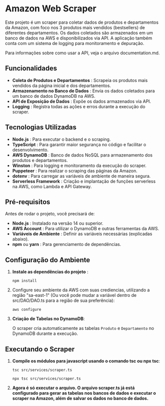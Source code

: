 # Amazon Web Scraper

Este projeto é um scraper para coletar dados de produtos e departamentos da Amazon, com foco nos 3 produtos mais vendidos (bestsellers) de diferentes departamentos. Os dados coletados são armazenados em um banco de dados na AWS e disponibilizados via API. A aplicação também conta com um sistema de logging para monitoramento e depuração.

Para informações sobre como usar a API, veja o arquivo documentation.md.

## Funcionalidades

* **Coleta de Produtos e Departamentos** : Scrapeia os produtos mais vendidos da página inicial e dos departamentos.
* **Armazenamento no Banco de Dados** : Envia os dados coletados para um banco de dados DynamoDB na AWS.
* **API de Exposição de Dados** : Expõe os dados armazenados via API.
* **Logging** : Registra todas as ações e erros durante a execução do scraper.

## Tecnologias Utilizadas

* **Node.js** : Para executar o backend e o scraping.
* **TypeScript** : Para garantir maior segurança no código e facilitar o desenvolvimento.
* **AWS DynamoDB** : Banco de dados NoSQL para armazenamento dos produtos e departamentos.
* **Winston** : Para logging e monitoramento da execução do scraper.
* **Puppeteer** : Para realizar o scraping das páginas da Amazon.
* **dotenv** : Para carregar as variáveis de ambiente de maneira segura.
* **Serverless Framework** : Criação e implantação de funções serverless na AWS, como Lambda e API Gateway.

## Pré-requisitos

Antes de rodar o projeto, você precisará de:

* **Node.js** : Instalado na versão 14 ou superior.
* **AWS Account** : Para utilizar o DynamoDB e outras ferramentas da AWS.
* **Variáveis de Ambiente** : Definir as variáveis necessárias (explicadas abaixo).
* **npm** ou  **yarn** : Para gerenciamento de dependências.

## Configuração do Ambiente

1. **Instale as dependências do projeto** :

   ```
   npm install
   ```
2. Configure seu ambiente da AWS com suas crediencias, utilizando a região "sa-east-1" (Ou você pode mudar a variável dentro de src/DAO/DAO.ts para a região de sua preferência):

   ```
   aws configure
   ```
3. **Criação de Tabelas no DynamoDB**:

   O scraper cria automaticamente as tabelas `Produto` e `Departamento` no DynamoDB durante a execução.

## Executando o Scraper

1. **Compile os módulos para javascript usando o comando tsc ou npx tsc**:
   ```
   tsc src/services/scraper.ts
   ```

   ```
   npx tsc src/services/scraper.ts
   ```

2. **Agora é só executar o arquivo. O arquivo scraper.ts já está configurado para gerar as tabelas nos bancos de dados e executar o scraper na Amazon, além de salvar os dados no banco de dados.**